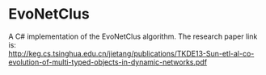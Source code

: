 # EvoNetClus
A C# implementation of the EvoNetClus algorithm. 
The research paper link is:  
http://keg.cs.tsinghua.edu.cn/jietang/publications/TKDE13-Sun-etl-al-co-evolution-of-multi-typed-objects-in-dynamic-networks.pdf

